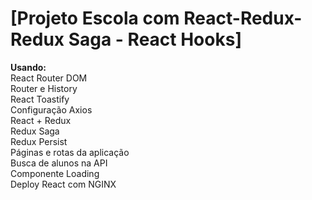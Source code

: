 # [Projeto Escola com React-Redux-Redux Saga - React Hooks]

**Usando: </br>**
React Router DOM</br>
Router e History</br>
React Toastify</br>
Configuração Axios</br>
React + Redux</br>
Redux Saga</br>
Redux Persist</br>
Páginas e rotas da aplicação</br>
Busca de alunos na API</br>
Componente Loading</br>
Deploy React com NGINX</br>
